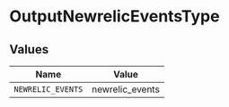 # OutputNewrelicEventsType


## Values

| Name              | Value             |
| ----------------- | ----------------- |
| `NEWRELIC_EVENTS` | newrelic_events   |